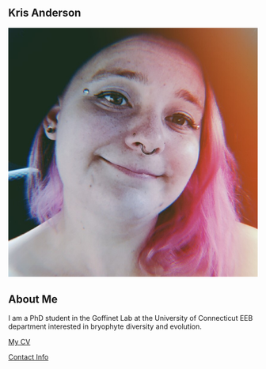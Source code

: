## Kris Anderson
![Image of Kris Anderson](images/headshot.jpg)

## About Me
I am a PhD student in the Goffinet Lab at the University of Connecticut EEB department interested in bryophyte diversity and evolution.

[My CV](PDFs/cv.pdf)

[Contact Info](contact-info.html)
